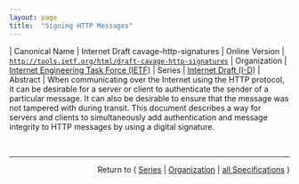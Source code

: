 ```yaml
---
layout: page
title:  "Signing HTTP Messages"
---
```


| Canonical Name | Internet Draft cavage-http-signatures
| Online Version | [`http://tools.ietf.org/html/draft-cavage-http-signatures`](http://tools.ietf.org/html/draft-cavage-http-signatures)
| Organization | [Internet Engineering Task Force (IETF)](..)
| Series | [Internet Draft (I-D)](.)
| Abstract | When communicating over the Internet using the HTTP protocol, it can be desirable for a server or client to authenticate the sender of a particular message. It can also be desirable to ensure that the message was not tampered with during transit. This document describes a way for servers and clients to simultaneously add authentication and message integrity to HTTP messages by using a digital signature.

<br/>
<hr/>

<p style="text-align: right">Return to ( <a href="./">Series</a> | <a href="../">Organization</a> | <a href="../../">all Specifications</a> )</p>